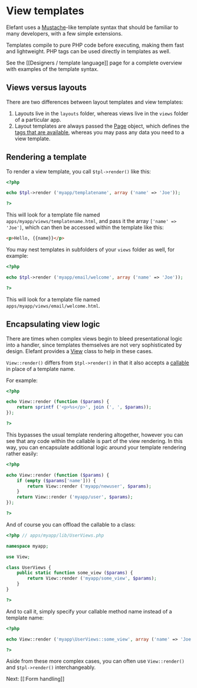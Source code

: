 # View templates

Elefant uses a [Mustache](http://mustache.github.com/)-like template syntax that should be familiar to many developers, with a few simple extensions.

Templates compile to pure PHP code before executing, making them fast and lightweight. PHP tags can be used directly in templates as well.

See the [[Designers / template language]] page for a complete overview with examples of the template syntax.

## Views versus layouts

There are two differences between layout templates and view templates:

1. Layouts live in the `layouts` folder, whereas views live in the `views` folder of a particular app.
2. Layout templates are always passed the [Page](https://www.elefantcms.com/visor/lib/Page) object, which defines the [tags that are available](/docs/2.0/designers/available-template-tags), whereas you may pass any data you need to a view template.

## Rendering a template

To render a view template, you call `$tpl->render()` like this:

~~~php
<?php

echo $tpl->render ('myapp/templatename', array ('name' => 'Joe'));

?>
~~~

This will look for a template file named `apps/myapp/views/templatename.html`, and pass it the array `['name' => 'Joe']`, which can then be accessed within the template like this:

~~~html
<p>Hello, {{name}}</p>
~~~

You may nest templates in subfolders of your `views` folder as well, for example:

~~~php
<?php

echo $tpl->render ('myapp/email/welcome', array ('name' => 'Joe'));

?>
~~~

This will look for a template file named `apps/myapp/views/email/welcome.html`.

## Encapsulating view logic

There are times when complex views begin to bleed presentational logic into a handler, since templates themselves are not very sophisticated by design. Elefant provides a [View](https://www.elefantcms.com/visor/lib/View) class to help in these cases.

`View::render()` differs from `$tpl->render()` in that it also accepts a [callable](http://ca2.php.net/manual/en/language.types.callable.php) in place of a template name.

For example:

~~~php
<?php

echo View::render (function ($params) {
	return sprintf ('<p>%s</p>', join (', ', $params));
});

?>
~~~

This bypasses the usual template rendering altogether, however you can see that any code within the callable is part of the view rendering. In this way, you can encapsulate additional logic around your template rendering rather easily:

~~~php
<?php

echo View::render (function ($params) {
	if (empty ($params['name'])) {
		return View::render ('myapp/newuser', $params);
	}
	return View::render ('myapp/user', $params);
});

?>
~~~

And of course you can offload the callable to a class:

~~~php
<?php // apps/myapp/lib/UserViews.php

namespace myapp;

use View;

class UserViews {
	public static function some_view ($params) {
		return View::render ('myapp/some_view', $params);
	}
}

?>
~~~

And to call it, simply specify your callable method name instead of a template name:

~~~php
<?php

echo View::render ('myapp\UserViews::some_view', array ('name' => 'Joe'));

?>
~~~

Aside from these more complex cases, you can often use `View::render()` and `$tpl->render()` interchangeably.

Next: [[:Form handling]]
